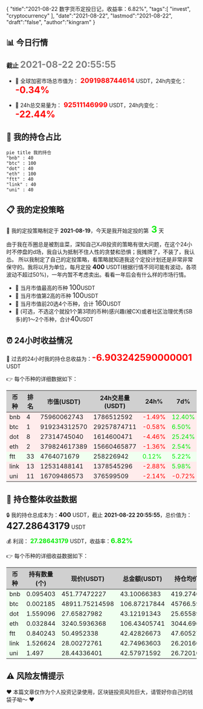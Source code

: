 {
  "title":"2021-08-22 数字货币定投日记，收益率：6.82%",
  "tags":[
    "invest",
    "cryptocurrency"
  ],
  "date":"2021-08-22",
  "lastmod":"2021-08-22",
  "draft":"false",
  "author":"kingram"
}

##  📊 今日行情
### 截止 <font color=grey size=5 >**2021-08-22 20:55:55**</font>
- 🍖 全球加密市场总市值为：<font color=#FF0000 size=4 > **2091988744614**</font> USDT，24h内变化：<font color=#FF0000 size=5 > **-0.34%**</font>

- 🍤 24h总交易量为：<font color=#FF0000 size=4 > **92511146999**</font> USDT，24h内变化：<font color=#FF0000 size=5 > **-22.44%**</font>

## 🎨 我的持仓占比
```mermaid
pie title 我的持仓
"bnb" : 40
"btc" : 100
"dot" : 40
"eth" : 100
"ftt" : 40
"link" : 40
"uni" : 40
```

## 📋 我的定投策略
📎 我的定投策略制定于 **2021-08-19**，今天是我开始定投的第<font color=#00EC00 size=5 > **3**</font> 天

<div>由于我在币圈总是被割韭菜，深知自己XJB投资的策略有很大问题，在这个24小时不停盘的d场，我自认为抵制不住人性的贪婪和恐惧；我摊牌了，不装了，我认怂。
所以我制定了自己的定投策略，看策略就知道我这个定投计划还是非常非常保守的。我将以月为单位，每月定投 <font size=3 ><strong> 400 </strong></font> USDT(根据行情不同可能有波动，各项波动不超过50%)，一年内暂不考虑卖出。看看一年后会有什么样的市场行情。</div>

- 🥇 当月市值最高的币种 <font size=4 >100</font>USDT
- 🥈 当月市值第2高的币种 <font size=4 >100</font>USDT
- 🥉 当月市值前20选4个币种，合计 <font size=4 >160</font>USDT
- 🏅 (可选，不选这个就投1个第3项的币种)感兴趣(被CX)或者社区治理优秀(SB多)的1～2个币种，合计<font size=4 >40</font>USDT

## ⏰ 24小时收益情况
📌 过去的24小时我的持仓总收益为：<font color=#FF0000 size=5 >**-6.903242590000001**</font> USDT

👉 每个币种的详细数据如下：
<table>
    <thead><tr bgcolor="#d0d0d0" ><th>币种</th><th>排名</th><th>市值(USDT)</th><th>24h交易量(USDT)</th><th>24h%</th><th>7d%</th><th>24h收益</th></tr></thead>
    <tbody>
    <tr>
        <td bgcolor=#FFECEC>bnb</td>
        <td bgcolor=#FFECEC>4</td>
        <td bgcolor=#FFECEC>75960062743</td>
        <td bgcolor=#FFECEC>1786512592</td>
        <td bgcolor=#FFECEC><font color=#FF0000>-1.49%</font></td>
        <td bgcolor=#FFECEC><font color=#00EC00>12.40%</font></td>
        <td bgcolor=#FFECEC><font color=#FF0000 size=3 ><strong>-0.65060068</strong></font></td>
    </tr>
    <tr>
        <td bgcolor=#FFECEC>btc</td>
        <td bgcolor=#FFECEC>1</td>
        <td bgcolor=#FFECEC>919234312570</td>
        <td bgcolor=#FFECEC>29257874711</td>
        <td bgcolor=#FFECEC><font color=#FF0000>-0.58%</font></td>
        <td bgcolor=#FFECEC><font color=#00EC00>6.50%</font></td>
        <td bgcolor=#FFECEC><font color=#FF0000 size=3 ><strong>-0.6228628</strong></font></td>
    </tr>
    <tr>
        <td bgcolor=#FFECEC>dot</td>
        <td bgcolor=#FFECEC>8</td>
        <td bgcolor=#FFECEC>27314745040</td>
        <td bgcolor=#FFECEC>1614600471</td>
        <td bgcolor=#FFECEC><font color=#FF0000>-4.46%</font></td>
        <td bgcolor=#FFECEC><font color=#00EC00>25.24%</font></td>
        <td bgcolor=#FFECEC><font color=#FF0000 size=3 ><strong>-2.01355207</strong></font></td>
    </tr>
    <tr>
        <td bgcolor=#FFECEC>eth</td>
        <td bgcolor=#FFECEC>2</td>
        <td bgcolor=#FFECEC>379824617389</td>
        <td bgcolor=#FFECEC>15660465877</td>
        <td bgcolor=#FFECEC><font color=#FF0000>-1.36%</font></td>
        <td bgcolor=#FFECEC><font color=#00EC00>2.54%</font></td>
        <td bgcolor=#FFECEC><font color=#FF0000 size=3 ><strong>-1.46491141</strong></font></td>
    </tr>
    <tr>
        <td bgcolor=#F0FFF0>ftt</td>
        <td bgcolor=#F0FFF0>33</td>
        <td bgcolor=#F0FFF0>4764071679</td>
        <td bgcolor=#F0FFF0>258226942</td>
        <td bgcolor=#F0FFF0><font color=#00EC00>0.12%</font></td>
        <td bgcolor=#F0FFF0><font color=#00EC00>5.22%</font></td>
        <td bgcolor=#F0FFF0><font color=#00EC00 size=3 ><strong>0.05034901</strong></font></td>
    </tr>
    <tr>
        <td bgcolor=#FFECEC>link</td>
        <td bgcolor=#FFECEC>13</td>
        <td bgcolor=#FFECEC>12531488141</td>
        <td bgcolor=#FFECEC>1378545296</td>
        <td bgcolor=#FFECEC><font color=#FF0000>-2.88%</font></td>
        <td bgcolor=#FFECEC><font color=#00EC00>5.98%</font></td>
        <td bgcolor=#FFECEC><font color=#FF0000 size=3 ><strong>-1.26872054</strong></font></td>
    </tr>
    <tr>
        <td bgcolor=#FFECEC>uni</td>
        <td bgcolor=#FFECEC>11</td>
        <td bgcolor=#FFECEC>16709486573</td>
        <td bgcolor=#FFECEC>376599509</td>
        <td bgcolor=#FFECEC><font color=#FF0000>-2.14%</font></td>
        <td bgcolor=#FFECEC><font color=#FF0000>-0.72%</font></td>
        <td bgcolor=#FFECEC><font color=#FF0000 size=3 ><strong>-0.9329441</strong></font></td>
    </tr>
    </tbody>
</table>

## 🎯 持仓整体收益数据

🔒 我的持仓总成本为：<font size=3 >**400**</font> USDT，截止 **2021-08-22 20:55:55**，总价值为：<font  size=5 >**427.28643179**</font> USDT

💰 利润： <font color=#00EC00 size=3 >**27.28643179**</font> USDT，收益率：<font color=#00EC00 size=4 >**6.82%**</font>

👉 每个币种的详细收益数据如下：

<table>
    <thead><tr bgcolor="#d0d0d0" ><th>币种</th><th>持有数量(个)</th><th>现价(USDT)</th><th>总金额(USDT)</th><th>持仓均价(USDT)</th><th>成本(USDT)</th><th>利润(USDT)</th><th>收益率</th></tr></thead>
    <tbody>
    <tr>
        <td bgcolor=#F0FFF0>bnb</td>
        <td bgcolor=#F0FFF0>0.095403</td>
        <td bgcolor=#F0FFF0>451.77472227</td>
        <td bgcolor=#F0FFF0>43.10066383</td>
        <td bgcolor=#F0FFF0>419.27402702</td>
        <td bgcolor=#F0FFF0>40</td>
        <td bgcolor=#F0FFF0>3.10066383</td>
        <td bgcolor=#F0FFF0><font color=#00EC00 size=3 ><strong>7.75%</strong></font></td>
    </tr>
    <tr>
        <td bgcolor=#F0FFF0>btc</td>
        <td bgcolor=#F0FFF0>0.002185</td>
        <td bgcolor=#F0FFF0>48911.75214598</td>
        <td bgcolor=#F0FFF0>106.87217844</td>
        <td bgcolor=#F0FFF0>45766.59038902</td>
        <td bgcolor=#F0FFF0>100</td>
        <td bgcolor=#F0FFF0>6.87217844</td>
        <td bgcolor=#F0FFF0><font color=#00EC00 size=3 ><strong>6.87%</strong></font></td>
    </tr>
    <tr>
        <td bgcolor=#F0FFF0>dot</td>
        <td bgcolor=#F0FFF0>1.559096</td>
        <td bgcolor=#F0FFF0>27.65827982</td>
        <td bgcolor=#F0FFF0>43.12191343</td>
        <td bgcolor=#F0FFF0>25.6558929</td>
        <td bgcolor=#F0FFF0>40</td>
        <td bgcolor=#F0FFF0>3.12191343</td>
        <td bgcolor=#F0FFF0><font color=#00EC00 size=3 ><strong>7.80%</strong></font></td>
    </tr>
    <tr>
        <td bgcolor=#F0FFF0>eth</td>
        <td bgcolor=#F0FFF0>0.032844</td>
        <td bgcolor=#F0FFF0>3240.5936368</td>
        <td bgcolor=#F0FFF0>106.43405741</td>
        <td bgcolor=#F0FFF0>3044.69613933</td>
        <td bgcolor=#F0FFF0>100</td>
        <td bgcolor=#F0FFF0>6.43405741</td>
        <td bgcolor=#F0FFF0><font color=#00EC00 size=3 ><strong>6.43%</strong></font></td>
    </tr>
    <tr>
        <td bgcolor=#F0FFF0>ftt</td>
        <td bgcolor=#F0FFF0>0.840243</td>
        <td bgcolor=#F0FFF0>50.4952338</td>
        <td bgcolor=#F0FFF0>42.42826673</td>
        <td bgcolor=#F0FFF0>47.60527609</td>
        <td bgcolor=#F0FFF0>40</td>
        <td bgcolor=#F0FFF0>2.42826673</td>
        <td bgcolor=#F0FFF0><font color=#00EC00 size=3 ><strong>6.07%</strong></font></td>
    </tr>
    <tr>
        <td bgcolor=#F0FFF0>link</td>
        <td bgcolor=#F0FFF0>1.526624</td>
        <td bgcolor=#F0FFF0>28.00272761</td>
        <td bgcolor=#F0FFF0>42.74963603</td>
        <td bgcolor=#F0FFF0>26.20160563</td>
        <td bgcolor=#F0FFF0>40</td>
        <td bgcolor=#F0FFF0>2.74963603</td>
        <td bgcolor=#F0FFF0><font color=#00EC00 size=3 ><strong>6.87%</strong></font></td>
    </tr>
    <tr>
        <td bgcolor=#F0FFF0>uni</td>
        <td bgcolor=#F0FFF0>1.497</td>
        <td bgcolor=#F0FFF0>28.44336401</td>
        <td bgcolor=#F0FFF0>42.57971592</td>
        <td bgcolor=#F0FFF0>26.72010688</td>
        <td bgcolor=#F0FFF0>40</td>
        <td bgcolor=#F0FFF0>2.57971592</td>
        <td bgcolor=#F0FFF0><font color=#00EC00 size=3 ><strong>6.45%</strong></font></td>
    </tr>
    </tbody>
</table>

## ⚠️ 风险友情提示
❤️ 本篇文章仅作为个人投资记录使用，区块链投资风险巨大，请管好你自己的钱袋子呦～ ❤️